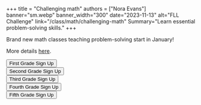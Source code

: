 +++
title = "Challenging math"
authors = ["Nora Evans"]
banner="sm.webp"
banner_width="300"
date="2023-11-13"
alt="FLL Challenge"
link="/class/math/challenging-math"
Summary="Learn essential problem-solving skills."
+++

<div class="container">
    <div class="row">
        <div class="col-10">
            Brand new math classes teaching problem-solving start in January!
            <p>More details <a href="/class/math/challenging-math">here</a>.</p>
        </div>
    </div>
    <div class="row">
        <div class="col"><a href="https://winter-24-first-grade.cheddarup.com"><button class="button-8" role="button">First Grade Sign Up</button></a></div>
        <div class="col"><a href="https://winter-24-second-grade.cheddarup.com"><button class="button-8" role="button">Second Grade Sign Up</button></a></div>
        <div class="col"><a href="https://winter-24-third-grade.cheddarup.com"><button class="button-8" role="button">Third Grade Sign Up</button></a></div>
        <div class="col"><a href="https://winter-24-fourth-grade.cheddarup.com"><button class="button-8" role="button">Fourth Grade Sign Up</button></a></div>
        <div class="col"><a href="https://winter-24-fifth-grade.cheddarup.com"><button class="button-8" role="button">Fifth Grade Sign Up</button></a></div>
    </div>
</div>